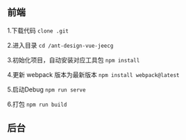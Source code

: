## 前端

1.下载代码
`clone .git`

2.进入目录
`cd /ant-design-vue-jeecg`

3.初始化项目，自动安装对应工具包
`npm install`

4.更新 webpack 版本为最新版本
`npm install webpack@latest`

5.启动Debug
`npm run serve`

6.打包
`npm run build`


## 后台
